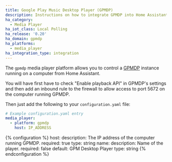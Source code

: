 ```yaml
---
title: Google Play Music Desktop Player (GPMDP)
description: Instructions on how to integrate GPMDP into Home Assistant.
ha_category:
  - Media Player
ha_iot_class: Local Polling
ha_release: '0.20'
ha_domain: gpmdp
ha_platforms:
  - media_player
ha_integration_type: integration
---
```


The `gpmdp` media player platform allows you to control a [GPMDP](https://www.googleplaymusicdesktopplayer.com/) instance running on a computer from Home Assistant.

You will have first have to check "Enable playback API" in GPMDP's settings and then add an inbound rule to the firewall to allow access to port 5672 on the computer running GPMDP.

Then just add the following to your `configuration.yaml` file:

```yaml
# Example configuration.yaml entry
media_player:
  - platform: gpmdp
    host: IP_ADDRESS
```

{% configuration %}
host:
  description: The IP address of the computer running GPMDP.
  required: true
  type: string
name:
  description: Name of the player.
  required: false
  default: GPM Desktop Player
  type: string
{% endconfiguration %}
